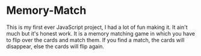 # Memory-Match
This is my first ever JavaScript project, I had a lot of fun making it. It ain't much but it's honest work.
It is a memory matching game in which you have to flip over the cards and match them. If you find a match, the cards will disappear, else the cards will flip again.

